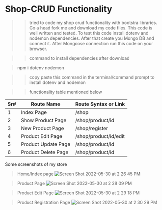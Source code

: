 # Shop-CRUD Functionality

>> tried to code my shop crud functionality with bootstra libraries. Go a head fork me and download my code files. This code is well written and tested. To test this code install dotenv and nodemon dependencies.
>> After that create you Mongo DB and connect it. After Mongoose connection run this code on your browser.

>> command to install dependencies after download

> npm i dotenv nodemon


>> copy paste this command in the terminal/command prompt to install dotenv and nodemon 


>> functionality table mentioned below


| Sr# | Route Name  | Route Syntax or Link |
| --- | ------------- | ------------- |
| 1 | Index Page  | /shop  |
| 2 | Show Product Page  | /shop/product/id |
| 3 | New Product Page  | /shop/register  |
| 4 | Product Edit Page  | /shop/product/id/edit  |
| 5 | Product Update Page  | /shop/product/id  |
| 6 | Product Delete Page  | /shop/product/id  |


Some screenshots of my store

> Home/Index page
![Screen Shot 2022-05-30 at 2 26 45 PM](https://user-images.githubusercontent.com/43583245/171044747-71d29fbd-ea82-4d44-9d16-79fcfbbae916.png)

> Product Page
![Screen Shot 2022-05-30 at 2 28 09 PM](https://user-images.githubusercontent.com/43583245/171044866-87669eb0-42f7-42e5-af74-1ffffa36ac60.png)

> Product Edit Page
![Screen Shot 2022-05-30 at 2 29 18 PM](https://user-images.githubusercontent.com/43583245/171044965-45442a83-f33f-4b23-99d3-be452a6a51f2.png)

> Product Registration Page
![Screen Shot 2022-05-30 at 2 30 29 PM](https://user-images.githubusercontent.com/43583245/171045059-8670bb77-2b0c-4855-8b72-f85e92e2f4c9.png)
